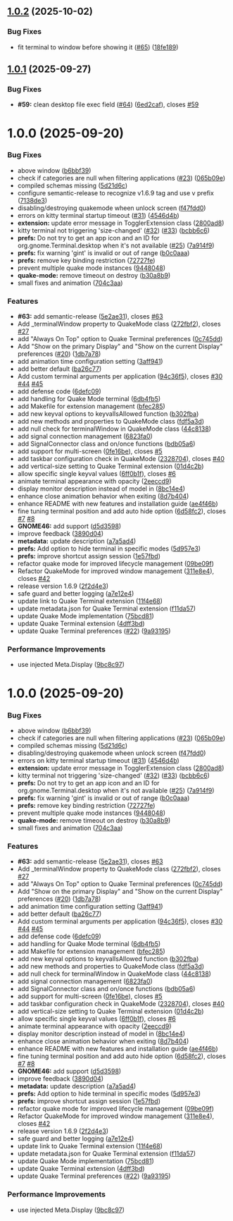 ## [1.0.2](https://github.com/diegodario88/quake-terminal/compare/v1.0.1...v1.0.2) (2025-10-02)


### Bug Fixes

* fit terminal to window before showing it ([#65](https://github.com/diegodario88/quake-terminal/issues/65)) ([18fe189](https://github.com/diegodario88/quake-terminal/commit/18fe189d9454f5ca94d4d778977dac7af38c5bb7))

## [1.0.1](https://github.com/diegodario88/quake-terminal/compare/v1.0.0...v1.0.1) (2025-09-27)


### Bug Fixes

* **#59:** clean desktop file exec field ([#64](https://github.com/diegodario88/quake-terminal/issues/64)) ([6ed2caf](https://github.com/diegodario88/quake-terminal/commit/6ed2cafe1fbd2241877905129731807fccdfb615)), closes [#59](https://github.com/diegodario88/quake-terminal/issues/59)

# 1.0.0 (2025-09-20)


### Bug Fixes

* above window ([b6bbf39](https://github.com/diegodario88/quake-terminal/commit/b6bbf392c9ba180fb05147f99ccccd9c245d6517))
* check if categories are null when filtering applications ([#23](https://github.com/diegodario88/quake-terminal/issues/23)) ([065b09e](https://github.com/diegodario88/quake-terminal/commit/065b09ef173fe2422100b14543b5c706f284ac2c))
* compiled schemas missing ([5d21d6c](https://github.com/diegodario88/quake-terminal/commit/5d21d6cdc54de46a9f6474b31a1b689c0363c7a3))
* configure semantic-release to recognize v1.6.9 tag and use v prefix ([7138de3](https://github.com/diegodario88/quake-terminal/commit/7138de31ad2930fcd96f54b2a9bafcacdb44965b))
* disabling/destroying quakemode wheen unlock screen ([f47fdd0](https://github.com/diegodario88/quake-terminal/commit/f47fdd0b75910a906b9d02d4c6c2849c72cd5636))
* errors on kitty terminal startup timeout ([#31](https://github.com/diegodario88/quake-terminal/issues/31)) ([4546d4b](https://github.com/diegodario88/quake-terminal/commit/4546d4b75795255b0a937dac305a5be71e677e13))
* **extension:** update error message in TogglerExtension class ([2800ad8](https://github.com/diegodario88/quake-terminal/commit/2800ad8d5a1e1d75a14afbd9157c1edf8df42b9c))
* kitty terminal not triggering 'size-changed' ([#32](https://github.com/diegodario88/quake-terminal/issues/32)) ([#33](https://github.com/diegodario88/quake-terminal/issues/33)) ([bcbb6c6](https://github.com/diegodario88/quake-terminal/commit/bcbb6c671e56c2bd3801b864bd37bca388bc5a2b))
* **prefs:** Do not try to get an app icon and an ID for org.gnome.Terminal.desktop when it's not available ([#25](https://github.com/diegodario88/quake-terminal/issues/25)) ([7a914f9](https://github.com/diegodario88/quake-terminal/commit/7a914f91fc0d6ca488e21f4e648d4d8dc4b9a0e6))
* **prefs:** fix warning 'gint' is invalid or out of range ([b0c0aaa](https://github.com/diegodario88/quake-terminal/commit/b0c0aaae72e8af1bcfdabb2da2d2161a27b327a8))
* **prefs:** remove key binding restriction ([72727fe](https://github.com/diegodario88/quake-terminal/commit/72727fe37ab0e5f63f185aafae2e535335f134e7))
* prevent multiple quake mode instances ([9448048](https://github.com/diegodario88/quake-terminal/commit/94480487808011e9548f5d2526686c5137505de6))
* **quake-mode:** remove timeout on destroy ([b30a8b9](https://github.com/diegodario88/quake-terminal/commit/b30a8b976a35898c36949bb8ca92e8c5cd7cbbac))
* small fixes and animation ([704c3aa](https://github.com/diegodario88/quake-terminal/commit/704c3aaaf35a9c46368d028b6e84c51d346e389e))


### Features

* **#63:** add semantic-release ([5e2ae31](https://github.com/diegodario88/quake-terminal/commit/5e2ae31e96f51a7e226d9ee47f0a0331765c85a7)), closes [#63](https://github.com/diegodario88/quake-terminal/issues/63)
* Add _terminalWindow property to QuakeMode class ([272fbf2](https://github.com/diegodario88/quake-terminal/commit/272fbf225b9774817dee3bd8e4016e6b1387224f)), closes [#27](https://github.com/diegodario88/quake-terminal/issues/27)
* add "Always On Top" option to Quake Terminal preferences ([0c745dd](https://github.com/diegodario88/quake-terminal/commit/0c745dda7a690bcabe701b90784862b8555009eb))
* Add "Show on the primary Display" and "Show on the current Display" preferences ([#20](https://github.com/diegodario88/quake-terminal/issues/20)) ([1db7a78](https://github.com/diegodario88/quake-terminal/commit/1db7a78fe3e15a69c1dff2b0f36d4bc1439a9741))
* add animation time configuration setting ([3aff941](https://github.com/diegodario88/quake-terminal/commit/3aff941eee192944aab2206a834a68ca0c7dd7c0))
* add better default ([ba26c77](https://github.com/diegodario88/quake-terminal/commit/ba26c770de8727cbbde443380ab83eafc3d1aa8e))
* Add custom terminal arguments per application ([94c36f5](https://github.com/diegodario88/quake-terminal/commit/94c36f56e1cf3370e33dc7b41a70a8348b6998f9)), closes [#30](https://github.com/diegodario88/quake-terminal/issues/30) [#44](https://github.com/diegodario88/quake-terminal/issues/44) [#45](https://github.com/diegodario88/quake-terminal/issues/45)
* add defense code ([6defc09](https://github.com/diegodario88/quake-terminal/commit/6defc0904f050454ebf9515231abaa0ee11fa70f))
* add handling for Quake Mode terminal ([6db4fb5](https://github.com/diegodario88/quake-terminal/commit/6db4fb50d157c39424eb0f478ada7eecdceedd4d))
* add Makefile for extension management ([bfec285](https://github.com/diegodario88/quake-terminal/commit/bfec2856d4adbe168defc246f9c818ce8ed83355))
* add new keyval options to keyvalIsAllowed function ([b302fba](https://github.com/diegodario88/quake-terminal/commit/b302fbacaee43a97c69a9d566a64ab938315e760))
* add new methods and properties to QuakeMode class ([fdf5a3d](https://github.com/diegodario88/quake-terminal/commit/fdf5a3d6035e230b88aa23c267a6a74b5e4a2e4d))
* add null check for terminalWindow in QuakeMode class ([44c8138](https://github.com/diegodario88/quake-terminal/commit/44c8138425ea4d09196ca5516148c88e83e6603f))
* add signal connection management ([6823fa0](https://github.com/diegodario88/quake-terminal/commit/6823fa091ab35f2aae187b9d40eeb3214ed0d0fc))
* add SignalConnector class and on/once functions ([bdb05a6](https://github.com/diegodario88/quake-terminal/commit/bdb05a6db649d1ba43291eb4d0e29189c2a341fa))
* add support for multi-screen ([0fe16be](https://github.com/diegodario88/quake-terminal/commit/0fe16bebf86ef50f023966c9476a10ea1352f785)), closes [#5](https://github.com/diegodario88/quake-terminal/issues/5)
* add taskbar configuration check in QuakeMode ([2328704](https://github.com/diegodario88/quake-terminal/commit/232870408f932029812642c7db6f4ff75d3d99db)), closes [#40](https://github.com/diegodario88/quake-terminal/issues/40)
* add vertical-size setting to Quake Terminal extension ([01d4c2b](https://github.com/diegodario88/quake-terminal/commit/01d4c2b9ac9d9ac66afa0321b31d5eddcf6d2253))
* allow specific single keyval values ([6ff0b1f](https://github.com/diegodario88/quake-terminal/commit/6ff0b1f3aad5435f5893e84e383d04b943b94aa0)), closes [#6](https://github.com/diegodario88/quake-terminal/issues/6)
* animate terminal appearance with opacity ([2eeccd9](https://github.com/diegodario88/quake-terminal/commit/2eeccd918f429533947ae600eefabc97781e68c1))
* display monitor description instead of model in ([8bc14e4](https://github.com/diegodario88/quake-terminal/commit/8bc14e44766fb32c33bc9b4e5e86758b6e2e693e))
* enhance close animation behavior when exiting ([8d7b404](https://github.com/diegodario88/quake-terminal/commit/8d7b404998644e7651d5ab7f597eaebd92b44df3))
* enhance README with new features and installation guide ([ae4f46b](https://github.com/diegodario88/quake-terminal/commit/ae4f46b0399752bca0a3e42b2c4a4b8a7299b5bb))
* fine tuning terminal position and add auto hide option ([6d58fc2](https://github.com/diegodario88/quake-terminal/commit/6d58fc2ffd3323c50ce29d4c57925b9362ebb250)), closes [#7](https://github.com/diegodario88/quake-terminal/issues/7) [#8](https://github.com/diegodario88/quake-terminal/issues/8)
* **GNOME46:** add support ([d5d3598](https://github.com/diegodario88/quake-terminal/commit/d5d3598a13581ebfa95e41f1e969e179d47fcdf1))
* improve feedback ([3890d04](https://github.com/diegodario88/quake-terminal/commit/3890d04d2cd66aae995bd13ddaf76e2f1c0c12ed))
* **metadata:** update description ([a7a5ad4](https://github.com/diegodario88/quake-terminal/commit/a7a5ad44468ba40db665a3fd9ca376ac4d81d404))
* **prefs:** Add option to hide terminal in specific modes ([5d957e3](https://github.com/diegodario88/quake-terminal/commit/5d957e33b037edd8c63286d3976af6532f5a9fc3))
* **prefs:** improve shortcut assign session ([1e57fbd](https://github.com/diegodario88/quake-terminal/commit/1e57fbd495b5311991668f30ccc416bcf7b79c5a))
* refactor quake mode for improved lifecycle management ([09be09f](https://github.com/diegodario88/quake-terminal/commit/09be09f45aeb618f235ee31e797af0110a8c532e))
* Refactor QuakeMode for improved window management ([311e8e4](https://github.com/diegodario88/quake-terminal/commit/311e8e4202d14381dafb9088d21ea8913e13d704)), closes [#42](https://github.com/diegodario88/quake-terminal/issues/42)
* release version 1.6.9 ([2f2d4e3](https://github.com/diegodario88/quake-terminal/commit/2f2d4e35b3d6c6f1f1e3694e246f50f20fb24e9b))
* safe guard and better logging ([a7e12e4](https://github.com/diegodario88/quake-terminal/commit/a7e12e494d61c63c1d6d7cef337d1adadfc422f7))
* update link to Quake Terminal extension ([11f4e68](https://github.com/diegodario88/quake-terminal/commit/11f4e684db11c35a66ca85b566919b1b64fd7ee8))
* update metadata.json for Quake Terminal extension ([f11da57](https://github.com/diegodario88/quake-terminal/commit/f11da5743c32107d43d95e2bfa3d9175741207a3))
* update Quake Mode implementation ([75bcd81](https://github.com/diegodario88/quake-terminal/commit/75bcd81c9fae54b466295aa87d9cb4eb70ef5694))
* update Quake Terminal extension ([4dff3bd](https://github.com/diegodario88/quake-terminal/commit/4dff3bd802a30d2780665a3c573ed00b717658b5))
* update Quake Terminal preferences ([#22](https://github.com/diegodario88/quake-terminal/issues/22)) ([9a93195](https://github.com/diegodario88/quake-terminal/commit/9a93195cca75475dbfe92da99b90ccc7ee6407f1))


### Performance Improvements

* use injected Meta.Display ([9bc8c97](https://github.com/diegodario88/quake-terminal/commit/9bc8c970fc73d177bd066a2b47dc7c27540ff178))

# 1.0.0 (2025-09-20)


### Bug Fixes

* above window ([b6bbf39](https://github.com/diegodario88/quake-terminal/commit/b6bbf392c9ba180fb05147f99ccccd9c245d6517))
* check if categories are null when filtering applications ([#23](https://github.com/diegodario88/quake-terminal/issues/23)) ([065b09e](https://github.com/diegodario88/quake-terminal/commit/065b09ef173fe2422100b14543b5c706f284ac2c))
* compiled schemas missing ([5d21d6c](https://github.com/diegodario88/quake-terminal/commit/5d21d6cdc54de46a9f6474b31a1b689c0363c7a3))
* disabling/destroying quakemode wheen unlock screen ([f47fdd0](https://github.com/diegodario88/quake-terminal/commit/f47fdd0b75910a906b9d02d4c6c2849c72cd5636))
* errors on kitty terminal startup timeout ([#31](https://github.com/diegodario88/quake-terminal/issues/31)) ([4546d4b](https://github.com/diegodario88/quake-terminal/commit/4546d4b75795255b0a937dac305a5be71e677e13))
* **extension:** update error message in TogglerExtension class ([2800ad8](https://github.com/diegodario88/quake-terminal/commit/2800ad8d5a1e1d75a14afbd9157c1edf8df42b9c))
* kitty terminal not triggering 'size-changed' ([#32](https://github.com/diegodario88/quake-terminal/issues/32)) ([#33](https://github.com/diegodario88/quake-terminal/issues/33)) ([bcbb6c6](https://github.com/diegodario88/quake-terminal/commit/bcbb6c671e56c2bd3801b864bd37bca388bc5a2b))
* **prefs:** Do not try to get an app icon and an ID for org.gnome.Terminal.desktop when it's not available ([#25](https://github.com/diegodario88/quake-terminal/issues/25)) ([7a914f9](https://github.com/diegodario88/quake-terminal/commit/7a914f91fc0d6ca488e21f4e648d4d8dc4b9a0e6))
* **prefs:** fix warning 'gint' is invalid or out of range ([b0c0aaa](https://github.com/diegodario88/quake-terminal/commit/b0c0aaae72e8af1bcfdabb2da2d2161a27b327a8))
* **prefs:** remove key binding restriction ([72727fe](https://github.com/diegodario88/quake-terminal/commit/72727fe37ab0e5f63f185aafae2e535335f134e7))
* prevent multiple quake mode instances ([9448048](https://github.com/diegodario88/quake-terminal/commit/94480487808011e9548f5d2526686c5137505de6))
* **quake-mode:** remove timeout on destroy ([b30a8b9](https://github.com/diegodario88/quake-terminal/commit/b30a8b976a35898c36949bb8ca92e8c5cd7cbbac))
* small fixes and animation ([704c3aa](https://github.com/diegodario88/quake-terminal/commit/704c3aaaf35a9c46368d028b6e84c51d346e389e))


### Features

* **#63:** add semantic-release ([5e2ae31](https://github.com/diegodario88/quake-terminal/commit/5e2ae31e96f51a7e226d9ee47f0a0331765c85a7)), closes [#63](https://github.com/diegodario88/quake-terminal/issues/63)
* Add _terminalWindow property to QuakeMode class ([272fbf2](https://github.com/diegodario88/quake-terminal/commit/272fbf225b9774817dee3bd8e4016e6b1387224f)), closes [#27](https://github.com/diegodario88/quake-terminal/issues/27)
* add "Always On Top" option to Quake Terminal preferences ([0c745dd](https://github.com/diegodario88/quake-terminal/commit/0c745dda7a690bcabe701b90784862b8555009eb))
* Add "Show on the primary Display" and "Show on the current Display" preferences ([#20](https://github.com/diegodario88/quake-terminal/issues/20)) ([1db7a78](https://github.com/diegodario88/quake-terminal/commit/1db7a78fe3e15a69c1dff2b0f36d4bc1439a9741))
* add animation time configuration setting ([3aff941](https://github.com/diegodario88/quake-terminal/commit/3aff941eee192944aab2206a834a68ca0c7dd7c0))
* add better default ([ba26c77](https://github.com/diegodario88/quake-terminal/commit/ba26c770de8727cbbde443380ab83eafc3d1aa8e))
* Add custom terminal arguments per application ([94c36f5](https://github.com/diegodario88/quake-terminal/commit/94c36f56e1cf3370e33dc7b41a70a8348b6998f9)), closes [#30](https://github.com/diegodario88/quake-terminal/issues/30) [#44](https://github.com/diegodario88/quake-terminal/issues/44) [#45](https://github.com/diegodario88/quake-terminal/issues/45)
* add defense code ([6defc09](https://github.com/diegodario88/quake-terminal/commit/6defc0904f050454ebf9515231abaa0ee11fa70f))
* add handling for Quake Mode terminal ([6db4fb5](https://github.com/diegodario88/quake-terminal/commit/6db4fb50d157c39424eb0f478ada7eecdceedd4d))
* add Makefile for extension management ([bfec285](https://github.com/diegodario88/quake-terminal/commit/bfec2856d4adbe168defc246f9c818ce8ed83355))
* add new keyval options to keyvalIsAllowed function ([b302fba](https://github.com/diegodario88/quake-terminal/commit/b302fbacaee43a97c69a9d566a64ab938315e760))
* add new methods and properties to QuakeMode class ([fdf5a3d](https://github.com/diegodario88/quake-terminal/commit/fdf5a3d6035e230b88aa23c267a6a74b5e4a2e4d))
* add null check for terminalWindow in QuakeMode class ([44c8138](https://github.com/diegodario88/quake-terminal/commit/44c8138425ea4d09196ca5516148c88e83e6603f))
* add signal connection management ([6823fa0](https://github.com/diegodario88/quake-terminal/commit/6823fa091ab35f2aae187b9d40eeb3214ed0d0fc))
* add SignalConnector class and on/once functions ([bdb05a6](https://github.com/diegodario88/quake-terminal/commit/bdb05a6db649d1ba43291eb4d0e29189c2a341fa))
* add support for multi-screen ([0fe16be](https://github.com/diegodario88/quake-terminal/commit/0fe16bebf86ef50f023966c9476a10ea1352f785)), closes [#5](https://github.com/diegodario88/quake-terminal/issues/5)
* add taskbar configuration check in QuakeMode ([2328704](https://github.com/diegodario88/quake-terminal/commit/232870408f932029812642c7db6f4ff75d3d99db)), closes [#40](https://github.com/diegodario88/quake-terminal/issues/40)
* add vertical-size setting to Quake Terminal extension ([01d4c2b](https://github.com/diegodario88/quake-terminal/commit/01d4c2b9ac9d9ac66afa0321b31d5eddcf6d2253))
* allow specific single keyval values ([6ff0b1f](https://github.com/diegodario88/quake-terminal/commit/6ff0b1f3aad5435f5893e84e383d04b943b94aa0)), closes [#6](https://github.com/diegodario88/quake-terminal/issues/6)
* animate terminal appearance with opacity ([2eeccd9](https://github.com/diegodario88/quake-terminal/commit/2eeccd918f429533947ae600eefabc97781e68c1))
* display monitor description instead of model in ([8bc14e4](https://github.com/diegodario88/quake-terminal/commit/8bc14e44766fb32c33bc9b4e5e86758b6e2e693e))
* enhance close animation behavior when exiting ([8d7b404](https://github.com/diegodario88/quake-terminal/commit/8d7b404998644e7651d5ab7f597eaebd92b44df3))
* enhance README with new features and installation guide ([ae4f46b](https://github.com/diegodario88/quake-terminal/commit/ae4f46b0399752bca0a3e42b2c4a4b8a7299b5bb))
* fine tuning terminal position and add auto hide option ([6d58fc2](https://github.com/diegodario88/quake-terminal/commit/6d58fc2ffd3323c50ce29d4c57925b9362ebb250)), closes [#7](https://github.com/diegodario88/quake-terminal/issues/7) [#8](https://github.com/diegodario88/quake-terminal/issues/8)
* **GNOME46:** add support ([d5d3598](https://github.com/diegodario88/quake-terminal/commit/d5d3598a13581ebfa95e41f1e969e179d47fcdf1))
* improve feedback ([3890d04](https://github.com/diegodario88/quake-terminal/commit/3890d04d2cd66aae995bd13ddaf76e2f1c0c12ed))
* **metadata:** update description ([a7a5ad4](https://github.com/diegodario88/quake-terminal/commit/a7a5ad44468ba40db665a3fd9ca376ac4d81d404))
* **prefs:** Add option to hide terminal in specific modes ([5d957e3](https://github.com/diegodario88/quake-terminal/commit/5d957e33b037edd8c63286d3976af6532f5a9fc3))
* **prefs:** improve shortcut assign session ([1e57fbd](https://github.com/diegodario88/quake-terminal/commit/1e57fbd495b5311991668f30ccc416bcf7b79c5a))
* refactor quake mode for improved lifecycle management ([09be09f](https://github.com/diegodario88/quake-terminal/commit/09be09f45aeb618f235ee31e797af0110a8c532e))
* Refactor QuakeMode for improved window management ([311e8e4](https://github.com/diegodario88/quake-terminal/commit/311e8e4202d14381dafb9088d21ea8913e13d704)), closes [#42](https://github.com/diegodario88/quake-terminal/issues/42)
* release version 1.6.9 ([2f2d4e3](https://github.com/diegodario88/quake-terminal/commit/2f2d4e35b3d6c6f1f1e3694e246f50f20fb24e9b))
* safe guard and better logging ([a7e12e4](https://github.com/diegodario88/quake-terminal/commit/a7e12e494d61c63c1d6d7cef337d1adadfc422f7))
* update link to Quake Terminal extension ([11f4e68](https://github.com/diegodario88/quake-terminal/commit/11f4e684db11c35a66ca85b566919b1b64fd7ee8))
* update metadata.json for Quake Terminal extension ([f11da57](https://github.com/diegodario88/quake-terminal/commit/f11da5743c32107d43d95e2bfa3d9175741207a3))
* update Quake Mode implementation ([75bcd81](https://github.com/diegodario88/quake-terminal/commit/75bcd81c9fae54b466295aa87d9cb4eb70ef5694))
* update Quake Terminal extension ([4dff3bd](https://github.com/diegodario88/quake-terminal/commit/4dff3bd802a30d2780665a3c573ed00b717658b5))
* update Quake Terminal preferences ([#22](https://github.com/diegodario88/quake-terminal/issues/22)) ([9a93195](https://github.com/diegodario88/quake-terminal/commit/9a93195cca75475dbfe92da99b90ccc7ee6407f1))


### Performance Improvements

* use injected Meta.Display ([9bc8c97](https://github.com/diegodario88/quake-terminal/commit/9bc8c970fc73d177bd066a2b47dc7c27540ff178))
